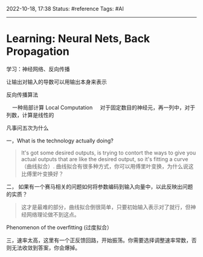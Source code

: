 2022-10-18, 17:38
Status: #reference
Tags: #AI

---

# Learning: Neural Nets, Back Propagation

学习：神经网络、反向传播

让输出对输入的导数可以用输出本身来表示

反向传播算法

    一种局部计算 Local Computation
    对于固定数目的神经元，再一列中，对于列数，计算是线性的

凡事问五次为什么

一，What is the technology actually doing?

> It's got some desired outputs, is trying to contort the ways to give you actual outputs that are like the desired output, so it's fitting a curve（曲线拟合）.
> 曲线拟合有很多种方式，你可以用傅里叶变换，为什么说这比傅里叶变换好？

二， 如果有一个赛马相关的问题如何将参数编码到输入向量中，以此反映出问题的实质？

> 这才是最难的部分，曲线拟合倒很简单，只要初始输入表示对了就行，但神经网络理论做不到这点。

Phenomenon of the overfitting (过度拟合）

三，速率太高，这里有一个正反馈回路，开始振荡。你需要选择调整速率常数，否则无法收敛到答案，你会爆掉。
